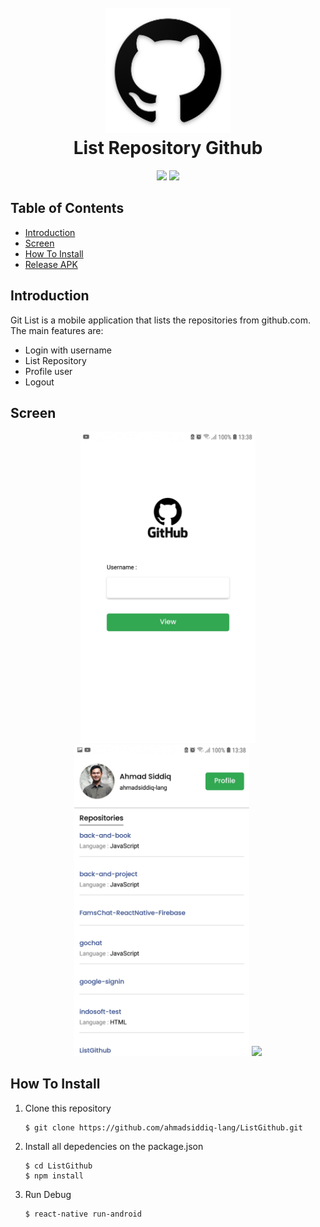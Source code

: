 <h1 align="center">
  <br>
  <img src="https://github.com/ahmadsiddiq-lang/ListGithub/blob/master/android/app/src/main/res/mipmap-xxxhdpi/ic_launcher.png" width="200">
  <br>
  List Repository Github
  <br>
</h1>

<p align="center">
  <img src="https://img.shields.io/badge/Node.js-v14.17.0-success">
  <img src="https://img.shields.io/badge/ReactNative-v0.64.1-informational">
</p>

## Table of Contents

- [Introduction](#introduction)
- [Screen](#screen)
- [How To Install](#how-to-install)
- [Release APK](#release-apk)

## Introduction

Git List is a mobile application that lists the repositories from github.com. The main features are:

- Login with username
- List Repository
- Profile user
- Logout

## Screen

<p align="center">
 <img src="https://github.com/ahmadsiddiq-lang/ListGithub/blob/master/src/assets/images/demo-1.jpg" width="280" />
  <img src="https://github.com/ahmadsiddiq-lang/ListGithub/blob/master/src/assets/images/demo-2.jpg" width="280" />
  <img src="https://github.com/ahmadsiddiq-lang/ListGithub/blob/master/src/assets/images/demo-3.jpg" width="280" />
</p>

## How To Install

1. Clone this repository
   ```
   $ git clone https://github.com/ahmadsiddiq-lang/ListGithub.git
   ```
2. Install all depedencies on the package.json
   ```
   $ cd ListGithub
   $ npm install
   ```
3. Run Debug

   ```
   $ react-native run-android
   ```

